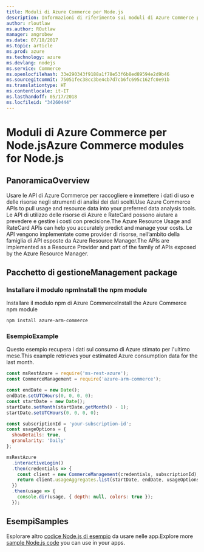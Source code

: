 ```yaml
---
title: Moduli di Azure Commerce per Node.js
description: Informazioni di riferimento sui moduli di Azure Commerce per Node.js
author: rloutlaw
ms.author: ROutlaw
manager: angrobew
ms.date: 07/18/2017
ms.topic: article
ms.prod: azure
ms.technology: azure
ms.devlang: nodejs
ms.service: Commerce
ms.openlocfilehash: 33e290343f9188a1f78e53f6b8ed89594e2d9b46
ms.sourcegitcommit: 75051fec38cc3be4cb7d7cb6fc695c162fc0e91b
ms.translationtype: HT
ms.contentlocale: it-IT
ms.lasthandoff: 05/17/2018
ms.locfileid: "34260444"
---
```

# <a name="azure-commerce-modules-for-nodejs"></a><span data-ttu-id="29ad3-103">Moduli di Azure Commerce per Node.js</span><span class="sxs-lookup"><span data-stu-id="29ad3-103">Azure Commerce modules for Node.js</span></span>

## <a name="overview"></a><span data-ttu-id="29ad3-104">Panoramica</span><span class="sxs-lookup"><span data-stu-id="29ad3-104">Overview</span></span>

<span data-ttu-id="29ad3-105">Usare le API di Azure Commerce per raccogliere e immettere i dati di uso e delle risorse negli strumenti di analisi dei dati scelti.</span><span class="sxs-lookup"><span data-stu-id="29ad3-105">Use Azure Commerce APIs to pull usage and resource data into your preferred data analysis tools.</span></span> <span data-ttu-id="29ad3-106">Le API di utilizzo delle risorse di Azure e RateCard possono aiutare a prevedere e gestire i costi con precisione.</span><span class="sxs-lookup"><span data-stu-id="29ad3-106">The Azure Resource Usage and RateCard APIs can help you accurately predict and manage your costs.</span></span> <span data-ttu-id="29ad3-107">Le API vengono implementate come provider di risorse, nell’ambito della famiglia di API esposte da Azure Resource Manager.</span><span class="sxs-lookup"><span data-stu-id="29ad3-107">The APIs are implemented as a Resource Provider and part of the family of APIs exposed by the Azure Resource Manager.</span></span>

## <a name="management-package"></a><span data-ttu-id="29ad3-108">Pacchetto di gestione</span><span class="sxs-lookup"><span data-stu-id="29ad3-108">Management package</span></span>

### <a name="install-the-npm-module"></a><span data-ttu-id="29ad3-109">Installare il modulo npm</span><span class="sxs-lookup"><span data-stu-id="29ad3-109">Install the npm module</span></span>

<span data-ttu-id="29ad3-110">Installare il modulo npm di Azure Commerce</span><span class="sxs-lookup"><span data-stu-id="29ad3-110">Install the Azure Commerce npm module</span></span>

```bash
npm install azure-arm-commerce
```

### <a name="example"></a><span data-ttu-id="29ad3-111">Esempio</span><span class="sxs-lookup"><span data-stu-id="29ad3-111">Example</span></span>

<span data-ttu-id="29ad3-112">Questo esempio recupera i dati sul consumo di Azure stimato per l'ultimo mese.</span><span class="sxs-lookup"><span data-stu-id="29ad3-112">This example retrieves your estimated Azure consumption data for the last month.</span></span>

```javascript
const msRestAzure = require('ms-rest-azure');
const CommerceManagement = require('azure-arm-commerce');

const endDate = new Date();
endDate.setUTCHours(0, 0, 0, 0);
const startDate = new Date();
startDate.setMonth(startDate.getMonth() - 1);
startDate.setUTCHours(0, 0, 0, 0);

const subscriptionId = 'your-subscription-id';
const usageOptions = {
  showDetails: true,
  granularity: 'Daily'
};

msRestAzure
  .interactiveLogin()
  .then(credentials => {
    const client = new CommerceManagement(credentials, subscriptionId);
    return client.usageAggregates.list(startDate, endDate, usageOptions);
  })
  .then(usage => {
    console.dir(usage, { depth: null, colors: true });
  });
```

## <a name="samples"></a><span data-ttu-id="29ad3-113">Esempi</span><span class="sxs-lookup"><span data-stu-id="29ad3-113">Samples</span></span>

<span data-ttu-id="29ad3-114">Esplorare altro [codice Node.js di esempio](https://azure.microsoft.com/resources/samples/?platform=nodejs) da usare nelle app.</span><span class="sxs-lookup"><span data-stu-id="29ad3-114">Explore more [sample Node.js code](https://azure.microsoft.com/resources/samples/?platform=nodejs) you can use in your apps.</span></span>
